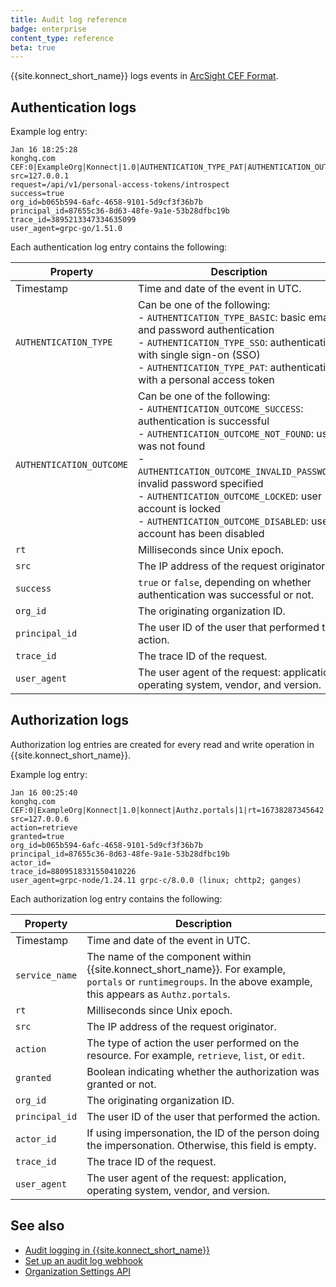 ```yaml
---
title: Audit log reference
badge: enterprise
content_type: reference
beta: true
---
```


{{site.konnect_short_name}} logs events in [ArcSight CEF Format](https://docs.centrify.com/Content/IntegrationContent/SIEM/arcsight-cef/arcsight-cef-format.htm).

## Authentication logs

Example log entry:

```
Jan 16 18:25:28 
konghq.com CEF:0|ExampleOrg|Konnect|1.0|AUTHENTICATION_TYPE_PAT|AUTHENTICATION_OUTCOME_SUCCESS|0|rt=3958q3097698 
src=127.0.0.1 
request=/api/v1/personal-access-tokens/introspect 
success=true 
org_id=b065b594-6afc-4658-9101-5d9cf3f36b7b 
principal_id=87655c36-8d63-48fe-9a1e-53b28dfbc19b 
trace_id=3895213347334635099 
user_agent=grpc-go/1.51.0
```

Each authentication log entry contains the following:

Property | Description
---------|-------------
Timestamp | Time and date of the event in UTC.
`AUTHENTICATION_TYPE` | Can be one of the following: <br> - `AUTHENTICATION_TYPE_BASIC`: basic email and password authentication <br> - `AUTHENTICATION_TYPE_SSO`: authentication with single sign-on (SSO) <br> - `AUTHENTICATION_TYPE_PAT`: authentication with a personal access token
`AUTHENTICATION_OUTCOME` | Can be one of the following: <br> - `AUTHENTICATION_OUTCOME_SUCCESS`: authentication is successful<br> - `AUTHENTICATION_OUTCOME_NOT_FOUND`: user was not found<br> - `AUTHENTICATION_OUTCOME_INVALID_PASSWORD`: invalid password specified <br> - `AUTHENTICATION_OUTCOME_LOCKED`: user account is locked<br> - `AUTHENTICATION_OUTCOME_DISABLED`: user account has been disabled
`rt` | Milliseconds since Unix epoch.
`src` | The IP address of the request originator.
`success` | `true` or `false`, depending on whether authentication was successful or not.
`org_id` | The originating organization ID.
`principal_id` | The user ID of the user that performed the action.
`trace_id` | The trace ID of the request.
`user_agent` | The user agent of the request: application, operating system, vendor, and version.

## Authorization logs

Authorization log entries are created for every read and write operation in {{site.konnect_short_name}}.

Example log entry:

```
Jan 16 00:25:40 
konghq.com CEF:0|ExampleOrg|Konnect|1.0|konnect|Authz.portals|1|rt=16738287345642 
src=127.0.0.6 
action=retrieve 
granted=true 
org_id=b065b594-6afc-4658-9101-5d9cf3f36b7b 
principal_id=87655c36-8d63-48fe-9a1e-53b28dfbc19b 
actor_id= 
trace_id=8809518331550410226 
user_agent=grpc-node/1.24.11 grpc-c/8.0.0 (linux; chttp2; ganges)
```

Each authorization log entry contains the following:

Property | Description
---------|-------------
Timestamp | Time and date of the event in UTC.
`service_name` | The name of the component within {{site.konnect_short_name}}. For example, `portals` or `runtimegroups`. In the above example, this appears as `Authz.portals`.
`rt` | Milliseconds since Unix epoch.
`src` | The IP address of the request originator.
`action` | The type of action the user performed on the resource. For example, `retrieve`, `list`, or `edit`.
`granted` | Boolean indicating whether the authorization was granted or not.
`org_id` | The originating organization ID.
`principal_id` | The user ID of the user that performed the action.
`actor_id` | If using impersonation, the ID of the person doing the impersonation. Otherwise, this field is empty.
`trace_id` | The trace ID of the request.
`user_agent` | The user agent of the request: application, operating system, vendor, and version.

## See also
* [Audit logging in {{site.konnect_short_name}}](/konnect/org-management/audit-logging/)
* [Set up an audit log webhook](/konnect/api/organization-settings/audit-logging/)
* [Organization Settings API](https://developer.konghq.com/spec/e46e7742-befb-49b1-9bf1-7cbe477ab818/d36126ee-ab8d-47b2-960f-5703da22cced/)